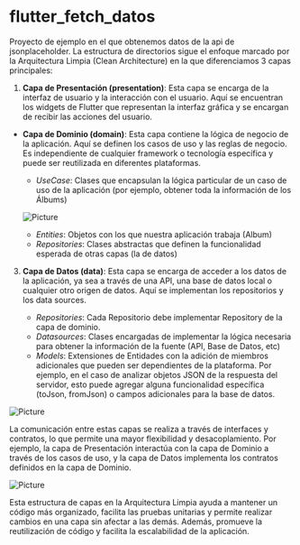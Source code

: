 # flutter_fetch_datos

Proyecto de ejemplo en el que obtenemos datos de la api de jsonplaceholder. La estructura de directorios sigue el enfoque marcado por la Arquitectura Limpia (Clean Architecture) en la que diferenciamos 3 capas principales:

1. **Capa de Presentación (presentation)**: Esta capa se encarga de la interfaz de usuario y la interacción con el usuario. Aquí se encuentran los widgets de Flutter que representan la interfaz gráfica y se encargan de recibir las acciones del usuario.

 - **Capa de Dominio (domain)**: Esta capa contiene la lógica de negocio de la aplicación. Aquí se definen los casos de uso y las reglas de negocio. Es independiente de cualquier framework o tecnología específica y puede ser reutilizada en diferentes plataformas.

	- *UseCase*: Clases que encapsulan la lógica particular de un caso de uso de la aplicación (por ejemplo, obtener toda la información de los Álbums)
	
	![Picture](https://i0.wp.com/resocoder.com/wp-content/uploads/2019/08/domain-layer-diagram.png?w=141&ssl=1) 
	
	-  *Entities*: Objetos con los que nuestra aplicación trabaja (Album)
	- *Repositories*: Clases abstractas que definen la funcionalidad esperada de otras capas (la de datos)

 
3. **Capa de Datos (data)**: Esta capa se encarga de acceder a los datos de la aplicación, ya sea a través de una API, una base de datos local o cualquier otro origen de datos. Aquí se implementan los repositorios y los data sources.

	- *Repositories*: Cada Repositorio debe implementar Repository de la capa de dominio.
	- *Datasources*: Clases encargadas de implementar la lógica necesaria para obtener la información de la fuente (API, Base de Datos, etc)
	- *Models*: Extensiones de Entidades con la adición de miembros adicionales que pueden ser dependientes de la plataforma. Por ejemplo, en el caso de analizar objetos JSON de la respuesta del servidor, esto puede agregar alguna funcionalidad específica (toJson, fromJson) o campos adicionales para la base de datos.

![Picture](https://i0.wp.com/resocoder.com/wp-content/uploads/2019/08/data-layer-diagram.png?w=329&ssl=1)

La comunicación entre estas capas se realiza a través de interfaces y contratos, lo que permite una mayor flexibilidad y desacoplamiento. Por ejemplo, la capa de Presentación interactúa con la capa de Dominio a través de los casos de uso, y la capa de Datos implementa los contratos definidos en la capa de Dominio.

  

![Picture](https://i0.wp.com/resocoder.com/wp-content/uploads/2019/08/Clean-Architecture-Flutter-Diagram.png?w=556&ssl=1)

  

Esta estructura de capas en la Arquitectura Limpia ayuda a mantener un código más organizado, facilita las pruebas unitarias y permite realizar cambios en una capa sin afectar a las demás. Además, promueve la reutilización de código y facilita la escalabilidad de la aplicación.
